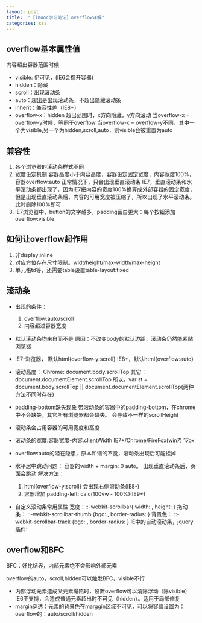 ```yaml
---
layout: post
title:  "【imooc学习笔记】overflow详解"
categories: css
---
```


## overflow基本属性值
内容超出容器范围时候

 - visible: 仍可见，(IE6会撑开容器)
 - hidden：隐藏
 - scroll：出现滚动条
 - auto：超出是出现滚动条，不超出隐藏滚动条
 - inherit：兼容性差（IE8+）
 - overflow-x：hidden
    超出范围时，x方向隐藏，y方向滚动
    当overflow-x = overflow-y时候，等同于overflow
    当overflow-x = overflow-y不同，其中一个为visible,另一个为hidden,scroll,auto，则visible会被重置为auto
    
 ## 兼容性
 
 1. 各个浏览器的滚动条样式不同
 2. 宽度设定机制
    容器高度小于内容高度，容器设定固定宽度，内容宽度100%，容器overflow:auto
    正常情况下，只会出现垂直滚动条
    IE7，垂直滚动条和水平滚动条都出现了，因为IE7把内容的宽度100%换算成外部容器的固定宽度，但是出现垂直滚动条后，内容的可用宽度被压缩了，所以出现了水平滚动条。此时删除100%即可
 3. IE7浏览器中，button的文字越多，padding留白更大：每个按钮添加overflow:visible  
  
 ## 如何让overflow起作用
 
 1. 非display:inline
 2. 对应方位存在尺寸限制。widt/height/max-width/max-height
 3. 单元格td等，还需要table设置table-layout:fixed
 
## 滚动条

- 出现的条件：

  1. overflow:auto/scroll
  2. 内容超过容器宽度
  
- 默认滚动条均来自<html>而不是<body>
  原因：不改变body的默认边距，滚动条仍然能紧贴浏览器
- IE7-浏览器， 默认html{overflow-y:scroll}
  IE8+，默认html{overflow:auto}
- 滚动高度：
  Chrome: document.body.scrollTop
  其它：document.documentElement.scrollTop
  所以，var st = document.body.scrollTop || document.documentElement.scrollTop(两种方法不同时存在)  
- padding-bottom缺失现象
  带滚动条的容器中的padding-bottom，在chrome中不会缺失，其它所有浏览器都会缺失。
  会导致不一样的scrollHeight
- 滚动条会占用容器的可用宽度和高度
- 滚动条的宽度:容器宽度-内容.clientWidth
  IE7+/Chrome/FireFox(win7) 17px
- overflow:auto的潜在隐患，原本和谐的不觉，滚动条出现后可能挂掉
- 水平居中跳动问题：
  容器的width + margin: 0 auto。
  出现垂直滚动条后，页面会跳动
  解决方法：
   1. html{overflow-y:scroll} 会出现右侧滚动条(IE8-)
   2. 容器增加 padding-left: calc(100vw - 100%)(IE9+)
- 自定义滚动条常用属性
  宽度：::-webkit-scrollbar{ width: , height: }
  拖动条： ::-webkit-scrollbar-thumb {bgc: , border-radius: }
  背景色： ::-webkit-scrollbar-track {bgc: , border-radius: }
  IE中的自动滚动条，jquery插件‘
  
## overflow和BFC

BFC：好比结界，内部元素绝不会影响外部元素

overflow的auto，scroll,hidden可以触发BFC，visible不行

 - 内部浮动元素造成父元素塌陷时，设置overflow可以清除浮动（除visible）
    IE6不支持，会造成普通元素超出时不可见（hidden）。适用于局部修复
 - margin穿透：元素的背景色在marggin区域不可见，可以将容器设置为：overflow的：auto/scroll/hidden
  